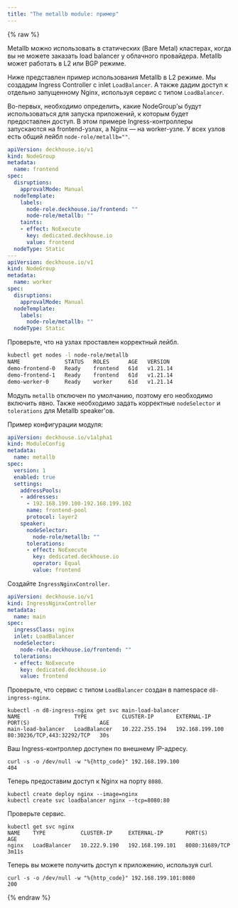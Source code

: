 ```yaml
---
title: "The metallb module: пример"
---
```


{% raw %}

Metallb можно использовать в статических (Bare Metal) кластерах, когда вы не можете заказать load balancer у облачного провайдера. Metallb может работать в L2 или BGP режиме.

Ниже представлен пример использования Metallb в L2 режиме.
Мы создадим Ingress Controller с inlet `LoadBalancer`. А также дадим доступ к отдельно запущенному Nginx, используя сервис с типом `LoadBalancer`.

Во-первых, необходимо определить, какие NodeGroup'ы будут использоваться для запуска приложений, к которым будет предоставлен доступ.
В этом примере Ingress-контроллеры запускаются на frontend-узлах, а Nginx — на worker-узле. У всех узлов есть общий лейбл `node-role/metallb=""`.

```yaml
apiVersion: deckhouse.io/v1
kind: NodeGroup
metadata:
  name: frontend
spec:
  disruptions:
    approvalMode: Manual
  nodeTemplate:
    labels:
      node-role.deckhouse.io/frontend: ""
      node-role/metallb: ""
    taints:
    - effect: NoExecute
      key: dedicated.deckhouse.io
      value: frontend
  nodeType: Static
---
apiVersion: deckhouse.io/v1
kind: NodeGroup
metadata:
  name: worker
spec:
  disruptions:
    approvalMode: Manual
  nodeTemplate:
    labels:
      node-role/metallb: ""
  nodeType: Static
```

Проверьте, что на узлах проставлен корректный лейбл.

```bash
kubectl get nodes -l node-role/metallb
NAME              STATUS   ROLES      AGE   VERSION
demo-frontend-0   Ready    frontend   61d   v1.21.14
demo-frontend-1   Ready    frontend   61d   v1.21.14
demo-worker-0     Ready    worker     61d   v1.21.14
```

Модуль `metallb` отключен по умолчанию, поэтому его необходимо включить явно. Также необходимо задать корректные `nodeSelector` и `tolerations` для Metallb speaker'ов.

Пример конфигурации модуля:

```yaml
apiVersion: deckhouse.io/v1alpha1
kind: ModuleConfig
metadata:
  name: metallb
spec:
  version: 1
  enabled: true
  settings:
    addressPools:
    - addresses:
      - 192.168.199.100-192.168.199.102
      name: frontend-pool
      protocol: layer2
    speaker:
      nodeSelector:
        node-role/metallb: ""
      tolerations:
      - effect: NoExecute
        key: dedicated.deckhouse.io
        operator: Equal
        value: frontend
```

Создайте `IngressNginxController`.

```yaml
apiVersion: deckhouse.io/v1
kind: IngressNginxController
metadata:
  name: main
spec:
  ingressClass: nginx
  inlet: LoadBalancer
  nodeSelector:
    node-role.deckhouse.io/frontend: ""
  tolerations:
  - effect: NoExecute
    key: dedicated.deckhouse.io
    value: frontend
```

Проверьте, что сервис с типом `LoadBalancer` создан в namespace `d8-ingress-nginx`.

```shell
kubectl -n d8-ingress-nginx get svc main-load-balancer 
NAME                 TYPE           CLUSTER-IP       EXTERNAL-IP       PORT(S)                      AGE
main-load-balancer   LoadBalancer   10.222.255.194   192.168.199.100   80:30236/TCP,443:32292/TCP   30s
```

Ваш Ingress-контроллер доступен по внешнему IP-адресу.

```shell
curl -s -o /dev/null -w "%{http_code}" 192.168.199.100
404
```

Теперь предоставим доступ к Nginx на порту `8080`.

```shell
kubectl create deploy nginx --image=nginx
kubectl create svc loadbalancer nginx --tcp=8080:80
```

Проверьте сервис.

```shell
kubectl get svc nginx
NAME    TYPE           CLUSTER-IP     EXTERNAL-IP       PORT(S)          AGE
nginx   LoadBalancer   10.222.9.190   192.168.199.101   8080:31689/TCP   3m11s
```

Теперь вы можете получить доступ к приложению, используя curl.

```shell
curl -s -o /dev/null -w "%{http_code}" 192.168.199.101:8080
200
```

{% endraw %}
